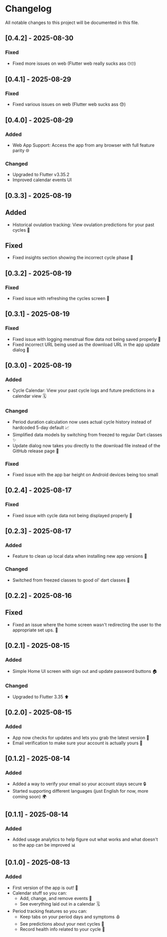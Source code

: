 # Changelog

All notable changes to this project will be documented in this file.

## [0.4.2] - 2025-08-30

### Fixed

- Fixed more issues on web (Flutter web really sucks ass 🙄🙄)

## [0.4.1] - 2025-08-29

### Fixed

- Fixed various issues on web (Flutter web sucks ass 😓)

## [0.4.0] - 2025-08-29

### Added

- Web App Support: Access the app from any browser with full feature parity 🌐

### Changed

- Upgraded to Flutter v3.35.2
- Improved calendar events UI

## [0.3.3] - 2025-08-19

## Added

- Historical ovulation tracking: View ovulation predictions for your past cycles 🥚

## Fixed

- Fixed insights section showing the incorrect cycle phase 🔧

## [0.3.2] - 2025-08-19

### Fixed

- Fixed issue with refreshing the cycles screen 🔄

## [0.3.1] - 2025-08-19

### Fixed

- Fixed issue with logging menstrual flow data not being saved properly 🌸
- Fixed incorrect URL being used as the download URL in the app update dialog 🔗

## [0.3.0] - 2025-08-19

### Added

- Cycle Calendar: View your past cycle logs and future predictions in a calendar view 🗓️

### Changed

- Period duration calculation now uses actual cycle history instead of hardcoded 5-day default 📈
- Simplified data models by switching from freezed to regular Dart classes ✨
- Update dialog now takes you directly to the download file instead of the GitHub release page 🔗

### Fixed

- Fixed issue with the app bar height on Android devices being too small

## [0.2.4] - 2025-08-17

### Fixed

- Fixed issue with cycle data not being displayed properly 🐛

## [0.2.3] - 2025-08-17

### Added

- Feature to clean up local data when installing new app versions 🧹

### Changed

- Switched from freezed classes to good ol' dart classes 🔄

## [0.2.2] - 2025-08-16

## Fixed

- Fixed an issue where the home screen wasn't redirecting the user to the appropriate set ups. 🐛

## [0.2.1] - 2025-08-15

### Added

- Simple Home UI screen with sign out and update password buttons 🏠

### Changed

- Upgraded to Flutter 3.35 ⬆️

## [0.2.0] - 2025-08-15

### Added

- App now checks for updates and lets you grab the latest version 🔄
- Email verification to make sure your account is actually yours 📧

## [0.1.2] - 2025-08-14

### Added

- Added a way to verify your email so your account stays secure 🔒
- Started supporting different languages (just English for now, more coming soon) 🌍

## [0.1.1] - 2025-08-14

### Added

- Added usage analytics to help figure out what works and what doesn't so the app can be improved 📊

## [0.1.0] - 2025-08-13

### Added

- First version of the app is out! 🚀
- Calendar stuff so you can:
  - Add, change, and remove events 📅
  - See everything laid out in a calendar 🗓️
- Period tracking features so you can:
  - Keep tabs on your period days and symptoms 🩸
  - See predictions about your next cycles 🔮
  - Record health info related to your cycle 💊
